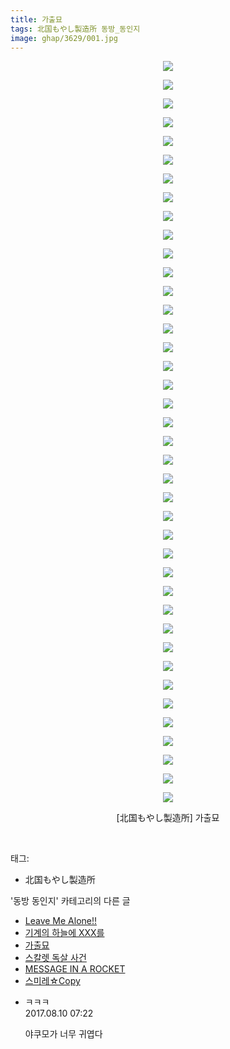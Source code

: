 ```yaml
---
title: 가출묘
tags: 北国もやし製造所 동방_동인지
image: ghap/3629/001.jpg
---
```

<div class="article">
<p style="text-align: center; clear: none; float: none;"><img src="{{ site.nasurl }}/ghap/3629/001.jpg"/></p>
<p style="text-align: center; clear: none; float: none;"><img src="{{ site.nasurl }}/ghap/3629/002.jpg"/></p>
<p style="text-align: center; clear: none; float: none;"><img src="{{ site.nasurl }}/ghap/3629/003.jpg"/></p>
<p style="text-align: center; clear: none; float: none;"><img src="{{ site.nasurl }}/ghap/3629/004.jpg"/></p>
<p style="text-align: center; clear: none; float: none;"><img src="{{ site.nasurl }}/ghap/3629/005.jpg"/></p>
<p style="text-align: center; clear: none; float: none;"><img src="{{ site.nasurl }}/ghap/3629/006.jpg"/></p>
<p style="text-align: center; clear: none; float: none;"><img src="{{ site.nasurl }}/ghap/3629/007.jpg"/></p>
<p style="text-align: center; clear: none; float: none;"><img src="{{ site.nasurl }}/ghap/3629/008.jpg"/></p>
<p style="text-align: center; clear: none; float: none;"><img src="{{ site.nasurl }}/ghap/3629/009.jpg"/></p>
<p style="text-align: center; clear: none; float: none;"><img src="{{ site.nasurl }}/ghap/3629/010.jpg"/></p>
<p style="text-align: center; clear: none; float: none;"><img src="{{ site.nasurl }}/ghap/3629/011.jpg"/></p>
<p style="text-align: center; clear: none; float: none;"><img src="{{ site.nasurl }}/ghap/3629/012.jpg"/></p>
<p style="text-align: center; clear: none; float: none;"><img src="{{ site.nasurl }}/ghap/3629/013.jpg"/></p>
<p style="text-align: center; clear: none; float: none;"><img src="{{ site.nasurl }}/ghap/3629/014.jpg"/></p>
<p style="text-align: center; clear: none; float: none;"><img src="{{ site.nasurl }}/ghap/3629/015.jpg"/></p>
<p style="text-align: center; clear: none; float: none;"><img src="{{ site.nasurl }}/ghap/3629/016.jpg"/></p>
<p style="text-align: center; clear: none; float: none;"><img src="{{ site.nasurl }}/ghap/3629/017.jpg"/></p>
<p style="text-align: center; clear: none; float: none;"><img src="{{ site.nasurl }}/ghap/3629/018.jpg"/></p>
<p style="text-align: center; clear: none; float: none;"><img src="{{ site.nasurl }}/ghap/3629/019.jpg"/></p>
<p style="text-align: center; clear: none; float: none;"><img src="{{ site.nasurl }}/ghap/3629/020.jpg"/></p>
<p style="text-align: center; clear: none; float: none;"><img src="{{ site.nasurl }}/ghap/3629/021.jpg"/></p>
<p style="text-align: center; clear: none; float: none;"><img src="{{ site.nasurl }}/ghap/3629/022.jpg"/></p>
<p style="text-align: center; clear: none; float: none;"><img src="{{ site.nasurl }}/ghap/3629/023.jpg"/></p>
<p style="text-align: center; clear: none; float: none;"><img src="{{ site.nasurl }}/ghap/3629/024.jpg"/></p>
<p style="text-align: center; clear: none; float: none;"><img src="{{ site.nasurl }}/ghap/3629/025.jpg"/></p>
<p style="text-align: center; clear: none; float: none;"><img src="{{ site.nasurl }}/ghap/3629/026.jpg"/></p>
<p style="text-align: center; clear: none; float: none;"><img src="{{ site.nasurl }}/ghap/3629/027.jpg"/></p>
<p style="text-align: center; clear: none; float: none;"><img src="{{ site.nasurl }}/ghap/3629/028.jpg"/></p>
<p style="text-align: center; clear: none; float: none;"><img src="{{ site.nasurl }}/ghap/3629/029.jpg"/></p>
<p style="text-align: center; clear: none; float: none;"><img src="{{ site.nasurl }}/ghap/3629/030.jpg"/></p>
<p style="text-align: center; clear: none; float: none;"><img src="{{ site.nasurl }}/ghap/3629/031.jpg"/></p>
<p style="text-align: center; clear: none; float: none;"><img src="{{ site.nasurl }}/ghap/3629/032.jpg"/></p>
<p style="text-align: center; clear: none; float: none;"><img src="{{ site.nasurl }}/ghap/3629/033.jpg"/></p>
<p style="text-align: center; clear: none; float: none;"><img src="{{ site.nasurl }}/ghap/3629/034.jpg"/></p>
<p style="text-align: center; clear: none; float: none;"><img src="{{ site.nasurl }}/ghap/3629/035.jpg"/></p>
<p style="text-align: center; clear: none; float: none;"><img src="{{ site.nasurl }}/ghap/3629/036.jpg"/></p>
<p style="text-align: center; clear: none; float: none;"><img src="{{ site.nasurl }}/ghap/3629/037.jpg"/></p>
<p style="text-align: center; clear: none; float: none;"><img src="{{ site.nasurl }}/ghap/3629/038.jpg"/></p>
<p style="text-align: center; clear: none; float: none;"><img src="{{ site.nasurl }}/ghap/3629/039.jpg"/></p>
<p style="text-align: center; clear: none; float: none;"><img src="{{ site.nasurl }}/ghap/3629/040.jpg"/></p>
<p style="text-align: center; clear: none; float: none;">[北国もやし製造所] 가출묘</p>
<p><br/></p>
</div><div class="tagTrail">
<p>태그: </p>
<ul>
<li>北国もやし製造所</li>
</ul>
</div><div class="another">
<p>'동방 동인지' 카테고리의 다른 글</p>
<ul>
<li><a href="/2017-08-11-ghap_3638">Leave Me Alone!!</a></li>
<li><a href="/2017-08-10-ghap_3630">기계의 하늘에 XXX를</a></li>
<li><a href="/2017-08-10-ghap_3629">가출묘</a></li>
<li><a href="/2017-08-10-ghap_3627">스칼렛 독살 사건</a></li>
<li><a href="/2017-08-04-ghap_3621">MESSAGE IN A ROCKET</a></li>
<li><a href="/2017-08-04-ghap_3620">스미레☆Copy</a></li>
</ul>
</div><div class="cb_module cb_fluid">
<div class="cb_wrt cb_profile">
<div class="comment">
<ul>
<li class="cb_thumb_off" id="comment15055788">
<div class="cb_comment_area">
<div class="cb_info_area">
<div class="cb_section">
<span class="cb_nick_name">ㅋㅋㅋ</span>
</div>
<div class="cb_section">
<span class="cb_date">2017.08.10 07:22 </span>
</div>
</div>
<div class="cb_dsc_comment">
<p class="cb_dsc">
											야쿠모가 너무 귀엽다
										</p>
</div>
</div></li>
</ul>
</div>
</div><!-- commentList close -->
</div>